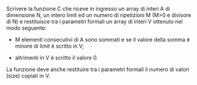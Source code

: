 Scrivere la funzione C che riceve in ingresso un array 
di interi A di dimensione N, un intero limit ed un numero 
di ripetizioni M (M>0 e divisore di N) 
e restituisce tra i parametri formali un array di interi V 
ottenuto nel modo seguente: 
- M elementi consecutivi di A sono sommati e se il valore 
  della somma è minore di limit è scritto in V; 
  
- altrimenti in V è scritto il valore 0. 
  
La funzione deve anche restituire tra i parametri formali 
il numero di valori (size) copiati in V.